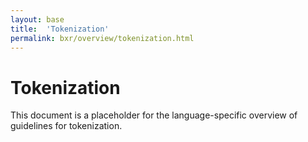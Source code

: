 ```yaml
---
layout: base
title:  'Tokenization'
permalink: bxr/overview/tokenization.html
---
```


# Tokenization

This document is a placeholder for the language-specific overview of
guidelines for tokenization.
